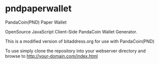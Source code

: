 pndpaperwallet
==============

PandaCoin(PND) Paper Wallet

OpenSource JavaScript Client-Side PandaCoin Wallet Generator.

This is a modified version of bitaddress.org for use with PandaCoin(PND)

To use simply clone the repository into your webserver directory and browse to http://your-domain.com/index.html
